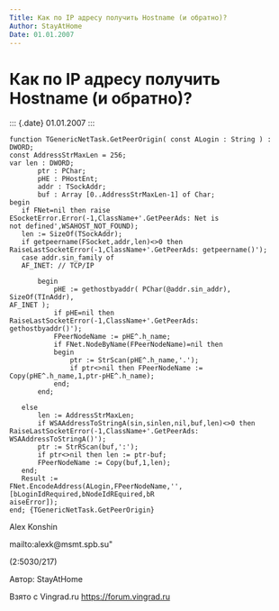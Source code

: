 ```yaml
---
Title: Как по IP адресу получить Hostname (и обратно)?
Author: StayAtHome
Date: 01.01.2007
---
```



Как по IP адресу получить Hostname (и обратно)?
===============================================

::: {.date}
01.01.2007
:::

    function TGenericNetTask.GetPeerOrigin( const ALogin : String ) : DWORD;
    const AddressStrMaxLen = 256;
    var len : DWORD;
           ptr : PChar;
           pHE : PHostEnt;
           addr : TSockAddr;
           buf : Array [0..AddressStrMaxLen-1] of Char;
    begin
       if FNet=nil then raise ESocketError.Error(-1,ClassName+'.GetPeerAds: Net is
    not defined',WSAHOST_NOT_FOUND);
       len := SizeOf(TSockAddr);
       if getpeername(FSocket,addr,len)<>0 then
    RaiseLastSocketError(-1,ClassName+'.GetPeerAds: getpeername()');
       case addr.sin_family of
       AF_INET: // TCP/IP
     
           begin
               pHE := gethostbyaddr( PChar(@addr.sin_addr), SizeOf(TInAddr),
    AF_INET );
               if pHE=nil then RaiseLastSocketError(-1,ClassName+'.GetPeerAds:
    gethostbyaddr()');
               FPeerNodeName := pHE^.h_name;
               if FNet.NodeByName(FPeerNodeName)=nil then
               begin
                   ptr := StrScan(pHE^.h_name,'.');
                   if ptr<>nil then FPeerNodeName :=
    Copy(pHE^.h_name,1,ptr-pHE^.h_name);
               end;
           end;
     
       else
           len := AddressStrMaxLen;
           if WSAAddressToStringA(sin,sinlen,nil,buf,len)<>0 then
    RaiseLastSocketError(-1,ClassName+'.GetPeerAds: WSAAddressToStringA()');
           ptr := StrRScan(buf,':');
           if ptr<>nil then len := ptr-buf;
           FPeerNodeName := Copy(buf,1,len);
       end;
       Result :=
    FNet.EncodeAddress(ALogin,FPeerNodeName,'',[bLoginIdRequired,bNodeIdREquired,bR
    aiseError]);
    end; {TGenericNetTask.GetPeerOrigin}

Alex Konshin

mailto:alexk\@msmt.spb.su"

(2:5030/217)

Автор: StayAtHome

Взято с Vingrad.ru <https://forum.vingrad.ru>
